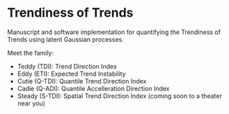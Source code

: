 # Trendiness of Trends

Manuscript and software implementation for quantifying the Trendiness of Trends using latent Gaussian processes.

Meet the family:

* Teddy (TDI): Trend Direction Index
* Eddy (ETI): Expected Trend Instability
* Cutie (Q-TDI): Quantile Trend Direction Index
* Cadie (Q-ADI): Quantile Accelleration Direction Index
* Steady (S-TDI): Spatial Trend Direction Index (coming soon to a theater near you)
